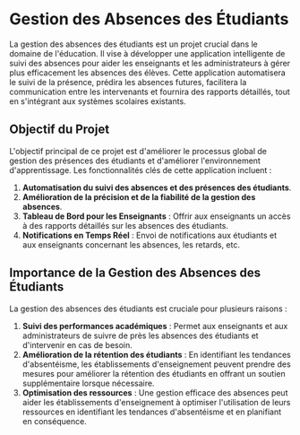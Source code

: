 # Gestion des Absences des Étudiants

La gestion des absences des étudiants est un projet crucial dans le domaine de l'éducation. Il vise à développer une application intelligente de suivi des absences pour aider les enseignants et les administrateurs à gérer plus efficacement les absences des élèves. Cette application automatisera le suivi de la présence, prédira les absences futures, facilitera la communication entre les intervenants et fournira des rapports détaillés, tout en s'intégrant aux systèmes scolaires existants.

## Objectif du Projet

L'objectif principal de ce projet est d'améliorer le processus global de gestion des présences des étudiants et d'améliorer l'environnement d'apprentissage. Les fonctionnalités clés de cette application incluent :

1. **Automatisation du suivi des absences et des présences des étudiants**.
2. **Amélioration de la précision et de la fiabilité de la gestion des absences**.
3. **Tableau de Bord pour les Enseignants** : Offrir aux enseignants un accès à des rapports détaillés sur les absences des étudiants.
4. **Notifications en Temps Réel** : Envoi de notifications aux étudiants et aux enseignants concernant les absences, les retards, etc.

## Importance de la Gestion des Absences des Étudiants

La gestion des absences des étudiants est cruciale pour plusieurs raisons :

1. **Suivi des performances académiques** : Permet aux enseignants et aux administrateurs de suivre de près les absences des étudiants et d'intervenir en cas de besoin.
2. **Amélioration de la rétention des étudiants** : En identifiant les tendances d'absentéisme, les établissements d'enseignement peuvent prendre des mesures pour améliorer la rétention des étudiants en offrant un soutien supplémentaire lorsque nécessaire.
3. **Optimisation des ressources** : Une gestion efficace des absences peut aider les établissements d'enseignement à optimiser l'utilisation de leurs ressources en identifiant les tendances d'absentéisme et en planifiant en conséquence.